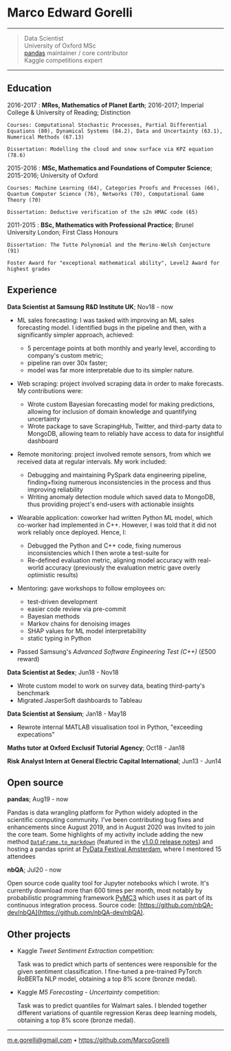 Marco Edward Gorelli
============

----

> Data Scientist\
> University of Oxford MSc\
> [pandas](https://pandas.pydata.org/about/team.html) maintainer / core contributor\
> Kaggle competitions expert

----

Education
---------

2016-2017
:   **MRes, Mathematics of Planet Earth**; 2016-2017; Imperial College & University of Reading; Distinction

    Courses: Computational Stochastic Processes, Partial Differential Equations (80), Dynamical Systems (84.2), Data and Uncertainty (63.1), Numerical Methods (67.13)

    Dissertation: Modelling the cloud and snow surface via KPZ equation (78.6)

2015-2016
:   **MSc, Mathematics and Foundations of Computer Science**; 2015-2016; University of Oxford

    Courses: Machine Learning (64), Categories Proofs and Processes (66), Quantum Computer Science (76), Networks (70), Computational Game Theory (70)

    Dissertation: Deductive verification of the s2n HMAC code (65)

2011-2015
:   **BSc, Mathematics with Professional Practice**; Brunel University London; First Class Honours

    Dissertation: The Tutte Polynomial and the Merino-Welsh Conjecture (91)

    Foster Award for "exceptional mathematical ability", Level2 Award for highest grades

Experience
----------

**Data Scientist at Samsung R&D Institute UK**; Nov18 - now

* ML sales forecasting: I was tasked with improving an ML sales forecasting model. I identified bugs in the pipeline and then, with a significantly simpler approach, achieved:
  * 5 percentage points at both monthly and yearly level, according to company's custom metric;
  * pipeline ran over 30x faster;
  * model was far more interpretable due to its simpler nature.

* Web scraping: project involved scraping data in order to make forecasts. My contributions were:
  * Wrote custom Bayesian forecasting model for making predictions, allowing for inclusion of domain knowledge and quantifying uncertainty
  * Wrote package to save ScrapingHub, Twitter, and third-party data to MongoDB, allowing team to reliably have access to data for insightful dashboard

* Remote monitoring: project involved remote sensors, from which we received data at regular intervals. My work included:
  * Debugging and maintaining PySpark data engineering pipeline, finding+fixing numerous inconsistencies in the process and thus improving reliability
  * Writing anomaly detection module which saved data to MongoDB, thus providing project's end-users with actionable insights

* Wearable application: coworker had written Python ML model, which co-worker had implemented in C++. However, I was told that it did not work reliably once deployed. Hence, I:
  * Debugged the Python and C++ code, fixing numerous inconsistencies which I then wrote a test-suite for
  * Re-defined evaluation metric, aligning model accuracy with real-world accuracy (previously the evaluation metric gave overly optimistic results)

* Mentoring: gave workshops to follow employees on:

  * test-driven development
  * easier code review via pre-commit
  * Bayesian methods
  * Markov chains for denoising images
  * SHAP values for ML model interpretability
  * static typing in Python

* Passed Samsung's _Advanced Software Engineering Test (C++)_ (£500 reward)

**Data Scientist at Sedex**; Jun18 - Nov18

* Wrote custom model to work on survey data, beating third-party's benchmark
* Migrated JasperSoft dashboards to Tableau

**Data Scientist at Sensium**; Jan18 - May18

* Rewrote internal MATLAB visualisation tool in Python, "exceeding expecations"

**Maths tutor at Oxford Exclusif Tutorial Agency**; Oct18 - Jan18

**Risk Analyst Intern at General Electric Capital International**; Jun13 - Jun14

Open source
-----------

**pandas**; Aug19 - now

Pandas is data wrangling platform for Python widely adopted in the scientific computing community. I've been contributing bug fixes and enhancements since August 2019, and in August 2020 was invited to join the core team. Some highlights of my activity include adding the new method [`DataFrame.to_markdown`](https://github.com/pandas-dev/pandas/pull/30350) (featured in the [v1.0.0 release notes](https://pandas.pydata.org/docs/whatsnew/v1.0.0.html)) and hosting a pandas sprint at [PyData Festival Amsterdam](https://amsterdam.pydata.org/), where I mentored 15 attendees
  
**nbQA**; Jul20 - now

Open source code quality tool for Jupyter notebooks which I wrote. It's currently download more than 600 times per month, most notably by probabilistic programming framework [PyMC3](https://github.com/pymc-devs/pymc3) which uses it as part of its continuous integration process. Source code: [https://github.com/nbQA-dev/nbQA](https://github.com/nbQA-dev/nbQA).

Other projects
--------------

* Kaggle _Tweet Sentiment Extraction_ competition:

  Task was to predict which parts of sentences were responsible for the given sentiment classification. I fine-tuned a pre-trained PyTorch RoBERTa NLP model, obtaining a top 8% score (bronze medal).

* Kaggle _M5 Forecasting - Uncertainty_  competition:

  Task was to predict quantiles for Walmart sales. I blended together different variations of quantile regression Keras deep learning models, obtaining a top 8% score (bronze medal).

----------------------------------------------------------

<m.e.gorelli@gmail.com> • <https://github.com/MarcoGorelli>
